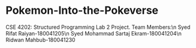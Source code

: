 # Pokemon-Into-the-Pokeverse
CSE 4202: Structured Programming Lab 2 Project.
Team Members:\n
Syed Rifat Raiyan-180041205\n
Syed Mohammad Sartaj Ekram-180041204\n
Ridwan Mahbub-180041230
